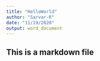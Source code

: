 ```yaml
---
title: "HelloWorld"
author: "Sarvar-R"
date: "11/19/2020"
output: word_document
---
```


## This is a markdown file